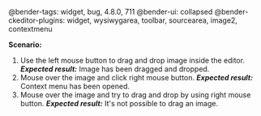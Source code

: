@bender-tags: widget, bug, 4.8.0, 711
@bender-ui: collapsed
@bender-ckeditor-plugins: widget, wysiwygarea, toolbar, sourcearea, image2, contextmenu

**Scenario:**

1. Use the left mouse button to drag and drop image inside the editor. ***Expected result:*** Image has been dragged and
   dropped.
2. Mouse over the image and click right mouse button. ***Expected result:*** Context menu has been opened.
3. Mouse over the image and try to drag and drop by using right mouse button. ***Expected result:*** It's not possible
   to drag an image.

